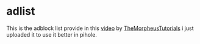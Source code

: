 # adlist
This is the adblock list provide in this [video](https://www.youtube.com/watch?v=ejy0APEsRuY) by [TheMorpheusTutorials](https://www.youtube.com/@TheMorpheusTutorials) i just uploaded it to use it better in pihole.
